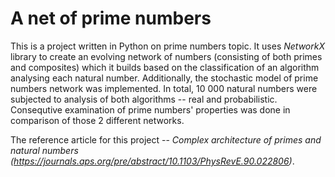 # A net of prime numbers

This is a project written in Python on prime numbers topic. It uses _NetworkX_ library to create an evolving network of numbers (consisting of both primes and composites) which it builds based on the classification of an algorithm analysing each natural number. Additionally, the stochastic model of prime numbers network was implemented. In total, 10 000 natural numbers were subjected to analysis of both algorithms -- real and probabilistic. Consequtive examination of prime numbers' properties was done in comparison of those 2 different networks.

The reference article for this project -- _Complex architecture of primes and natural numbers (https://journals.aps.org/pre/abstract/10.1103/PhysRevE.90.022806)_.
